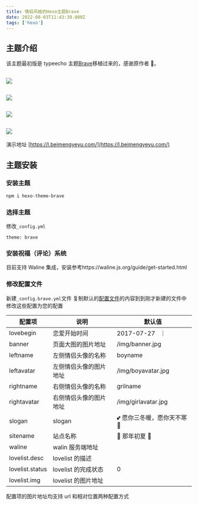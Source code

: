 ```yaml
---
title: 情侣风格的Hexo主题Brave
date: 2022-08-03T11:43:39.000Z
tags: ['hexo']
---
```

  
## 主题介绍

该主题最初版是 typeecho 主题[Brave](https://github.com/zwying0814/Brave)移植过来的，感谢原作者 🙏。

## ![](images/FmGnI5HW4u2xbnSZFk3UIcnoly3M.png)

## ![](images/FgQrK1z7lNNXcK2DVUeYrenokd4j.png)

## ![](images/FiCaybnzXYRS0GPMhKG8SXm4banj.png)

## ![](images/Fk624SGo9d5OeuyOlJyURP97ytt7.png)

演示地址 [https://l.beimengyeyu.com/](https://l.beimengyeyu.com/)

## 主题安装

### 安装主题

```bash
npm i hexo-theme-brave
```

### 选择主题

修改`_config.yml`

```
theme: brave
```

### 安装祝福（评论）系统

目前支持 Waline 集成，安装参考https://waline.js.org/guide/get-started.html

### 修改配置文件

新建`_config.brave.yml`文件
复制默认的[配置文件](https://github.com/beimengyeyu/hexo-theme-brave/blob/master/_config.yml)的内容到到刚才新建的文件中
修改这些配置为您的配置

| 配置项          | 说明                   | 默认值                       |
| --------------- | ---------------------- | ---------------------------- |
| lovebegin       | 恋爱开始时间           | 2017-07-27   ｜              |
| banner          | 页面大图的图片地址     | /img/banner.jpg              |
| leftname        | 左侧情侣头像的名称     | boyname                      |
| leftavatar      | 左侧情侣头像的图片地址 | /img/boyavatar.jpg           |
| rightname       | 右侧情侣头像的名称     | grilname                     |
| rightavatar     | 右侧情侣头像的图片地址 | /img/girlavatar.jpg          |
| slogan          | slogan                 | 💕 愿你三冬暖，愿你天不寒 🍂 |
| sitename        | 站点名称               | 💖 那年初夏 💖               |
| waline          | walin 服务端地址       |                              |
| lovelist.desc   | lovelist 的描述        |                              |
| lovelist.status | lovelist 的完成状态    | 0                            |
| lovelist.img    | lovelist 的图片地址    |                              |

配置项的图片地址均支持 url 和相对位置两种配置方式